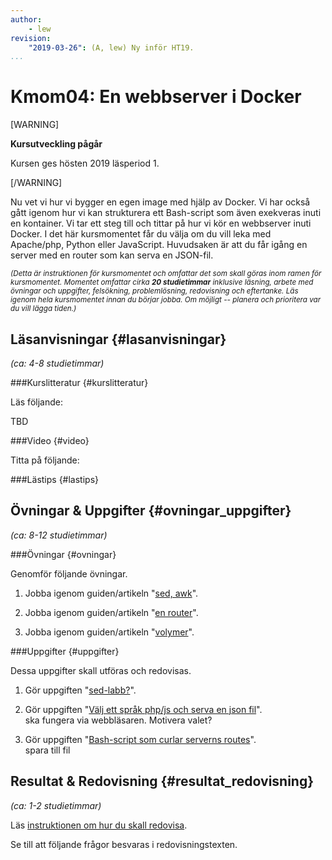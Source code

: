 ```yaml
---
author:
    - lew
revision:
    "2019-03-26": (A, lew) Ny inför HT19.
...
```

Kmom04: En webbserver i Docker
==================================

[WARNING]

**Kursutveckling pågår**

Kursen ges hösten 2019 läsperiod 1.

[/WARNING]

<!--more-->

Nu vet vi hur vi bygger en egen image med hjälp av Docker. Vi har också gått igenom hur vi kan strukturera ett Bash-script som även exekveras inuti en kontainer. Vi tar ett steg till och tittar på hur vi kör en webbserver inuti Docker. I det här kursmomentet får du välja om du vill leka med Apache/php, Python eller JavaScript. Huvudsaken är att du får igång en server med en router som kan serva en JSON-fil.

<!-- Vi tar ett steg till och tittar på *volymer* i Docker. Än så länge har vi kopierat in datan och då gjort den statisk. När vi utvecklar med hjälp av Docker kan det vara bra att inte behöva bygga om imagen efter vi gjort ändringar. Det kan även vara så att applikationen som utvecklas förlitar sig på en lokal mapp som ska användas, oberoende av var kontainern körs. Till vår hjälp har vi då så kallade volymer. Kortfattat så "mountar" vi en mapp lokalt och delar den delen av filsystemet med kontainern. Vi ska också lära oss att -->

<!--more-->

<!-- [ASCIINEMA src=24691]

[ASCIINEMA src=22554] -->


<small><i>(Detta är instruktionen för kursmomentet och omfattar det som skall göras inom ramen för kursmomentet. Momentet omfattar cirka **20 studietimmar** inklusive läsning, arbete med övningar och uppgifter, felsökning, problemlösning, redovisning och eftertanke. Läs igenom hela kursmomentet innan du börjar jobba. Om möjligt -- planera och prioritera var du vill lägga tiden.)</i></small>



Läsanvisningar  {#lasanvisningar}
---------------------------------

*(ca: 4-8 studietimmar)*


###Kurslitteratur  {#kurslitteratur}

Läs följande:

TBD



###Video  {#video}

Titta på följande:

<!-- 1. Till kursen finns en videoserie, "[linux](https://www.youtube.com/playlist?list=PLKtP9l5q3ce_AGc9pBgaXFEQGjyFJe7XJ)", kika på de videor som börjar på 4. -->



###Lästips {#lastips}



Övningar & Uppgifter  {#ovningar_uppgifter}
-------------------------------------------

*(ca: 8-12 studietimmar)*

###Övningar {#ovningar}

Genomför följande övningar.

1. Jobba igenom guiden/artikeln "[sed, awk](guide-artikel/sed)".

1. Jobba igenom guiden/artikeln "[en router](guide/php-eller-js-eller-python?)".

1. Jobba igenom guiden/artikeln "[volymer](guide/volymer-delen)".


<!-- 1. Jobba igenom guiden "[Bygg en RESTful server med Node.js](kunskap/bygg-en-restful-server-med-node-js)".

1. Jobba igenom artikeln "[Skicka environment variabler till Bash och Node.js ](kunskap/skicka-environment-variabler-till-bash-och-node-js)".

1. Jobba igenom artikeln "[Spara serverns processid i en fil](kunskap/spara-serverns-processid-i-en-fil)". -->



###Uppgifter {#uppgifter}

Dessa uppgifter skall utföras och redovisas.

1. Gör uppgiften "[sed-labb?](uppgift/something)".

1. Gör uppgiften "[Välj ett språk php/js och serva en json fil](uppgift/something)".  
ska fungera via webbläsaren.
Motivera valet?

1. Gör uppgiften "[Bash-script som curlar serverns routes](uppgift/something)".  
spara till fil



<!-- 1. Gör uppgiften [Lab 3](uppgift/linux-lab3-introduktion-till-nodejs)  -->

<!-- 1. Gör uppgiften "[Skapa en RESTful HTTP-server med Node.js och klient i Bash](uppgift/skapa-en-restful-http-server-med-node-js-och-klient-i-bash)". -->



Resultat & Redovisning  {#resultat_redovisning}
-----------------------------------------------

*(ca: 1-2 studietimmar)*

Läs [instruktionen om hur du skall redovisa](./../redovisa).

Se till att följande frågor besvaras i redovisningstexten.

<!-- * Är detta din första bekantskap med JavaScript på servern eller har du testat det tidigare?
* Vad tänker du om ECMA6, dess nya funktioner jämfört med ES5?
* Hur gick det att förstå koncepten kring klient och server?
* Är du bekant med begreppet funktionell programmering och har du några tankar kring det? -->
